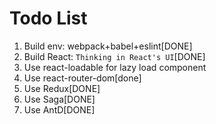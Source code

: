 # Todo List

1. Build env: webpack+babel+eslint[DONE]
2. Build React: `Thinking in React's UI`[DONE]
3. Use react-loadable for lazy load component
4. Use react-router-dom[done]
3. Use Redux[DONE]
4. Use Saga[DONE]
5. Use AntD[DONE]